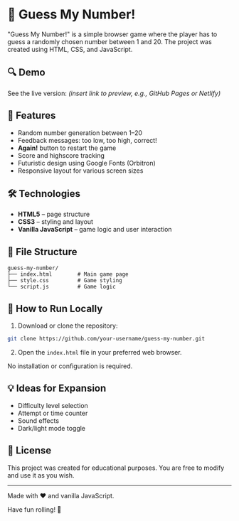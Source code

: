 # 🎯 Guess My Number!

"Guess My Number!" is a simple browser game where the player has to guess a randomly chosen number between 1 and 20. The project was created using HTML, CSS, and JavaScript.

## 🔍 Demo

See the live version: *(insert link to preview, e.g., GitHub Pages or Netlify)*

## 🧩 Features

- Random number generation between 1–20
- Feedback messages: too low, too high, correct!
- **Again!** button to restart the game
- Score and highscore tracking
- Futuristic design using Google Fonts (Orbitron)
- Responsive layout for various screen sizes

## 🛠 Technologies

- **HTML5** – page structure
- **CSS3** – styling and layout
- **Vanilla JavaScript** – game logic and user interaction

## 📁 File Structure

```
guess-my-number/
├── index.html        # Main game page
├── style.css         # Game styling
└── script.js         # Game logic
```

## 🚀 How to Run Locally

1. Download or clone the repository:

```bash
git clone https://github.com/your-username/guess-my-number.git
```

2. Open the `index.html` file in your preferred web browser.

No installation or configuration is required.


## 💡 Ideas for Expansion

- Difficulty level selection
- Attempt or time counter
- Sound effects
- Dark/light mode toggle

## 📄 License

This project was created for educational purposes. You are free to modify and use it as you wish.

---

Made with ❤️ and vanilla JavaScript.

Have fun rolling! 🎉